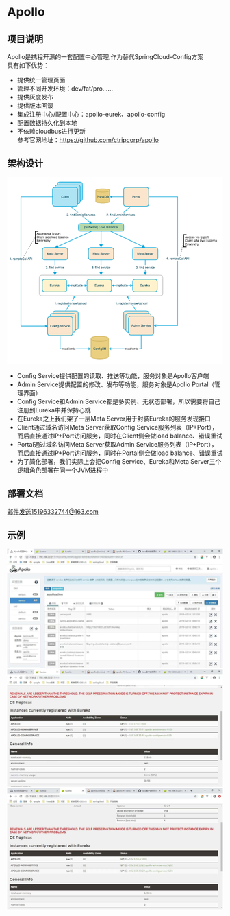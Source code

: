 #   Apollo
## 项目说明  
Apollo是携程开源的一套配置中心管理,作为替代SpringCloud-Config方案  
具有如下优势： 
- 提供统一管理页面  
- 管理不同开发环境：dev/fat/pro……
- 提供灰度发布
- 提供版本回滚
- 集成注册中心/配置中心：apollo-eurek、apollo-config
- 配置数据持久化到本地
- 不依赖cloudbus进行更新  
参考官网地址：https://github.com/ctripcorp/apollo

## 架构设计
![image](https://github.com/zhao-staff-officer/Spring-Cloud/blob/master/Cloud-Apollo/apollo-design.png)
- Config Service提供配置的读取、推送等功能，服务对象是Apollo客户端
- Admin Service提供配置的修改、发布等功能，服务对象是Apollo Portal（管理界面）
- Config Service和Admin Service都是多实例、无状态部署，所以需要将自己注册到Eureka中并保持心跳
- 在Eureka之上我们架了一层Meta Server用于封装Eureka的服务发现接口
- Client通过域名访问Meta Server获取Config Service服务列表（IP+Port），而后直接通过IP+Port访问服务，同时在Client侧会做load balance、错误重试
- Portal通过域名访问Meta Server获取Admin Service服务列表（IP+Port），而后直接通过IP+Port访问服务，同时在Portal侧会做load balance、错误重试
- 为了简化部署，我们实际上会把Config Service、Eureka和Meta Server三个逻辑角色部署在同一个JVM进程中

## 部署文档  
 邮件发送15196332744@163.com
 
 ## 示例
 ![image](https://github.com/zhao-staff-officer/Spring-Cloud/blob/master/Cloud-Apollo/apollo-console.jpg)
 ![image](https://github.com/zhao-staff-officer/Spring-Cloud/blob/master/Cloud-Apollo/apollo-eureka-dev.jpg)
 ![image](https://github.com/zhao-staff-officer/Spring-Cloud/blob/master/Cloud-Apollo/apollo-eureka-fat.jpg)
